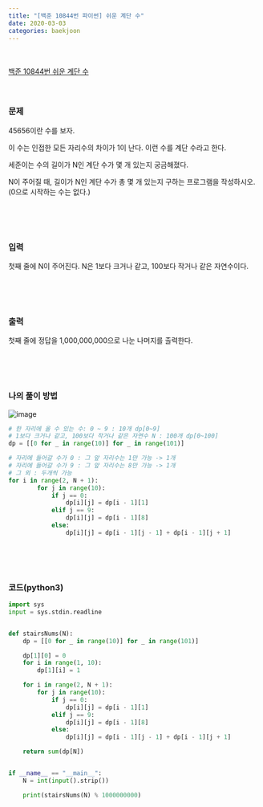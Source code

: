 ```yaml
---
title: "[백준 10844번 파이썬] 쉬운 계단 수"
date: 2020-03-03
categories: baekjoon
---
```


<br><br>
[백준 10844번 쉬운 계단 수](https://www.acmicpc.net/problem/10844)
<br><br><br>

### 문제<br>

45656이란 수를 보자.

이 수는 인접한 모든 자리수의 차이가 1이 난다. 이런 수를 계단 수라고 한다.

세준이는 수의 길이가 N인 계단 수가 몇 개 있는지 궁금해졌다.

N이 주어질 때, 길이가 N인 계단 수가 총 몇 개 있는지 구하는 프로그램을 작성하시오. (0으로 시작하는 수는 없다.)

<br><br><br>

### 입력<br>

첫째 줄에 N이 주어진다. N은 1보다 크거나 같고, 100보다 작거나 같은 자연수이다.

<br><br><br>

### 출력<br>

첫째 줄에 정답을 1,000,000,000으로 나눈 나머지를 출력한다.

<br><br><br>

### 나의 풀이 방법<br>

![image](https://user-images.githubusercontent.com/45346786/109974406-e0535700-7d3c-11eb-8fe2-6e84cfabe3c9.png)

```python
# 한 자리에 올 수 있는 수: 0 ~ 9 : 10개 dp[0~9]
# 1보다 크거나 같고, 100보다 작거나 같은 자연수 N : 100개 dp[0~100]
dp = [[0 for _ in range(10)] for _ in range(101)]
```



```python
# 자리에 들어갈 수가 0 : 그 앞 자리수는 1만 가능 -> 1개
# 자리에 들어갈 수가 9 : 그 앞 자리수는 8만 가능 -> 1개
# 그 외 : 두개씩 가능
for i in range(2, N + 1):
        for j in range(10):
            if j == 0:
                dp[i][j] = dp[i - 1][1]
            elif j == 9:
                dp[i][j] = dp[i - 1][8]
            else:
                dp[i][j] = dp[i - 1][j - 1] + dp[i - 1][j + 1]
```



<br><br><br>


### 코드(python3)
```python
import sys
input = sys.stdin.readline


def stairsNums(N):
    dp = [[0 for _ in range(10)] for _ in range(101)]

    dp[1][0] = 0
    for i in range(1, 10):
        dp[1][i] = 1

    for i in range(2, N + 1):
        for j in range(10):
            if j == 0:
                dp[i][j] = dp[i - 1][1]
            elif j == 9:
                dp[i][j] = dp[i - 1][8]
            else:
                dp[i][j] = dp[i - 1][j - 1] + dp[i - 1][j + 1]

    return sum(dp[N])


if __name__ == "__main__":
    N = int(input().strip())

    print(stairsNums(N) % 1000000000)
```
